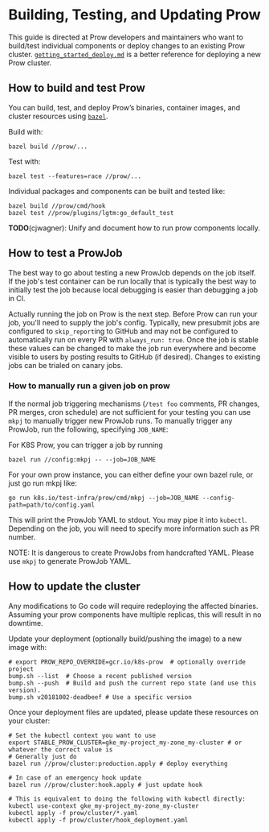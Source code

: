 # Building, Testing, and Updating Prow

This guide is directed at Prow developers and maintainers who want to build/test individual components or deploy changes to an existing Prow cluster. [`getting_started_deploy.md`](/prow/getting_started_deploy.md) is a better reference for deploying a new Prow cluster.

## How to build and test Prow

You can build, test, and deploy Prow’s binaries, container images, and cluster resources using [`bazel`](https://bazel.build).

Build with:
```shell
bazel build //prow/...
```
Test with:
```shell
bazel test --features=race //prow/...
```
Individual packages and components can be built and tested like:
```shell
bazel build //prow/cmd/hook
bazel test //prow/plugins/lgtm:go_default_test
```

**TODO**(cjwagner): Unify and document how to run prow components locally.

## How to test a ProwJob

The best way to go about testing a new ProwJob depends on the job itself. If the
job's test container can be run locally that is typically the best way to
initially test the job because local debugging is easier than debugging a job in
CI.

Actually running the job on Prow is the next step. Before Prow can run your job,
you'll need to supply the job's config. Typically, new presubmit jobs
are configured to `skip_report`ing to GitHub and may not be configured to 
automatically run on every PR with `always_run: true`. Once the job is stable
these values can be changed to make the job run everywhere and become visible
to users by posting results to GitHub (if desired).
Changes to existing jobs can be trialed on canary jobs.

### How to manually run a given job on prow

If the normal job triggering mechanisms (`/test foo` comments, PR changes, PR
merges, cron schedule) are not sufficient for your testing you can use `mkpj` to
manually trigger new ProwJob runs.
To manually trigger any ProwJob, run the following, specifying `JOB_NAME`:

For K8S Prow, you can trigger a job by running
```shell
bazel run //config:mkpj -- --job=JOB_NAME
```

For your own prow instance, you can either define your own bazel rule, or
just go run mkpj like:
```shell
go run k8s.io/test-infra/prow/cmd/mkpj --job=JOB_NAME --config-path=path/to/config.yaml
```

This will print the ProwJob YAML to stdout. You may pipe it into `kubectl`.
Depending on the job, you will need to specify more information such as PR
number.

NOTE: It is dangerous to create ProwJobs from handcrafted YAML. Please use `mkpj`
to generate ProwJob YAML.

## How to update the cluster

Any modifications to Go code will require redeploying the affected binaries.
Assuming your prow components have multiple replicas, this will result in no downtime.

Update your deployment (optionally build/pushing the image) to a new image with:
```shell
# export PROW_REPO_OVERRIDE=gcr.io/k8s-prow  # optionally override project
bump.sh --list  # Choose a recent published version
bump.sh --push  # Build and push the current repo state (and use this version).
bump.sh v20181002-deadbeef # Use a specific version
```

Once your deployment files are updated, please update these resources on your cluster:

```shell
# Set the kubectl context you want to use
export STABLE_PROW_CLUSTER=gke_my-project_my-zone_my-cluster # or whatever the correct value is
# Generally just do
bazel run //prow/cluster:production.apply # deploy everything

# In case of an emergency hook update
bazel run //prow/cluster:hook.apply # just update hook

# This is equivalent to doing the following with kubectl directly:
kubectl use-context gke_my-project_my-zone_my-cluster
kubectl apply -f prow/cluster/*.yaml
kubectl apply -f prow/cluster/hook_deployment.yaml
```
